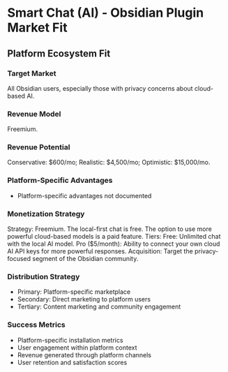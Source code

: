 # Smart Chat (AI) - Obsidian Plugin Market Fit

## Platform Ecosystem Fit

### Target Market
All Obsidian users, especially those with privacy concerns about cloud-based AI.

### Revenue Model
Freemium.

### Revenue Potential
Conservative: $600/mo; Realistic: $4,500/mo; Optimistic: $15,000/mo.

### Platform-Specific Advantages
- Platform-specific advantages not documented

### Monetization Strategy
Strategy: Freemium. The local-first chat is free. The option to use more powerful cloud-based models is a paid feature. Tiers: Free: Unlimited chat with the local AI model. Pro ($5/month): Ability to connect your own cloud AI API keys for more powerful responses. Acquisition: Target the privacy-focused segment of the Obsidian community.

### Distribution Strategy
- Primary: Platform-specific marketplace
- Secondary: Direct marketing to platform users
- Tertiary: Content marketing and community engagement

### Success Metrics
- Platform-specific installation metrics
- User engagement within platform context
- Revenue generated through platform channels
- User retention and satisfaction scores
